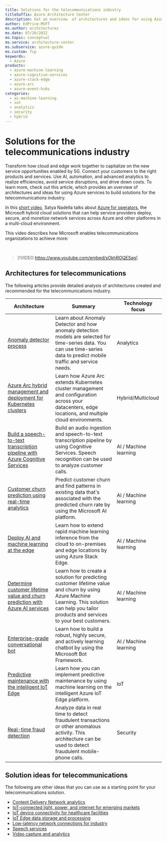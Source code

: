 ```yaml
---
title: Solutions for the telecommunications industry
titleSuffix: Azure Architecture Center
description: Get an overview  of architectures and ideas for using Azure services to build solutions for the telecommunications industry.
author: EdPrice-MSFT
ms.author: architectures
ms.date: 07/26/2022
ms.topic: conceptual
ms.service: architecture-center
ms.subservice: azure-guide
ms.custom: fcp 
keywords:
  - Azure
products:
  - azure-machine-learning
  - azure-cognitive-services
  - azure-stack-edge
  - azure-arc
  - azure-event-hubs
categories:
  - ai-machine-learning
  - iot
  - analytics 
  - security
  - hybrid
---
```

# Solutions for the telecommunications industry 

Transform how cloud and edge work together to capitalize on the new service opportunities enabled by 5G. Connect your customers to the right products and services. Use AI, automation, and advanced analytics to realize efficiencies, avoid service disruptions, and drive down costs. To learn more, check out this article, which provides an overview of architectures and ideas for using Azure services to build solutions for the telecommunications industry. 

In this [short video](https://www.youtube.com/watch?v=gEy4ngn1kCI), Satya Nadella talks about [Azure for operators](https://azure.microsoft.com/industries/telecommunications), the Microsoft hybrid cloud solutions that can help service providers deploy, secure, and monetize network services across Azure and other platforms in a multi-cloud environment. 

This video describes how Microsoft enables telecommunications organizations to achieve more:

<br> 

> [!VIDEO https://www.youtube.com/embed/sOkhROQESag]

## Architectures for telecommunications

The following articles provide detailed analysis of architectures created and recommended for the telecommunications industry.

|Architecture|Summary|Technology focus|
|--|--|--|
|[Anomaly detector process](../solution-ideas/articles/anomaly-detector-process.yml)|Learn about Anomaly Detector and how anomaly detection models are selected for time-series data. You can use time-series data to predict mobile traffic and service needs. |Analytics|
|[Azure Arc hybrid management and deployment for Kubernetes clusters](../hybrid/arc-hybrid-kubernetes.yml)|Learn how Azure Arc extends Kubernetes cluster management and configuration across your datacenters, edge locations, and multiple cloud environments.| Hybrid/Multicloud|
|[Build a speech-to-text transcription pipeline with Azure Cognitive Services](/azure/architecture/reference-architectures/ai/speech-to-text-transcription-pipeline)|Build an audio ingestion and speech-to-text transcription pipeline by using Cognitive Services. Speech recognition can be used to analyze customer calls. |AI / Machine learning|
|[Customer churn prediction using real-time analytics](../solution-ideas/articles/customer-churn-prediction.yml) |Predict customer churn and find patterns in existing data that's associated with the predicted churn rate by using the Microsoft AI platform.|AI / Machine learning |
|[Deploy AI and machine learning at the edge](../hybrid/deploy-ai-ml-azure-stack-edge.yml)|Learn how to extend rapid machine learning inference from the cloud to on-premises and edge locations by using Azure Stack Edge. |AI / Machine learning|
|[Determine customer lifetime value and churn prediction with Azure AI services](../example-scenario/ai/customer-lifecycle-churn.yml)|Learn how to create a solution for predicting customer lifetime value and churn by using Azure Machine Learning. This solution can help you tailor products and services to your best customers.|AI / Machine learning|
|[Enterprise-grade conversational bot](../reference-architectures/ai/conversational-bot.yml) |Learn how to build a robust, highly secure, and actively learning chatbot by using the Microsoft Bot Framework.|AI / Machine learning|
|[Predictive maintenance with the intelligent IoT Edge](../example-scenario/predictive-maintenance/iot-predictive-maintenance.yml)|Learn how you can implement predictive maintenance by using machine learning on the intelligent Azure IoT Edge platform.|IoT|
|[Real-time fraud detection](../example-scenario/data/fraud-detection.yml)|Analyze data in real time to detect fraudulent transactions or other anomalous activity. This architecture can be used to detect fraudulent mobile-phone calls. |Security|

## Solution ideas for telecommunications
The following are other ideas that you can use as a starting point for your telecommunications solution.
- [Content Delivery Network analytics](../solution-ideas/articles/content-delivery-network-azure-data-explorer.yml)
- [IoT-connected light, power, and internet for emerging markets](../solution-ideas/articles/iot-power-management.yml)
- [IoT device connectivity for healthcare facilities](../solution-ideas/articles/healthcare-network.yml)
- [IoT Edge data storage and processing](../solution-ideas/articles/data-storage-edge.yml)
- [Low-latency network connections for industry](../solution-ideas/articles/low-latency-network.yml)
- [Speech services](../solution-ideas/articles/speech-services.yml)
- [Video capture and analytics](../solution-ideas/articles/video-analytics.yml)
